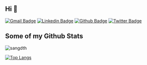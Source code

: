 ## Hi 👋
[![Gmail Badge](https://img.shields.io/badge/-sangdth@gmail.com-c14438?style=flat&logo=Gmail&logoColor=white&link=mailto:sangdth@gmail.com)](mailto:sangdth@gmail.com) 
[![Linkedin Badge](https://img.shields.io/badge/-sangdth-0072b1?style=flat&logo=Linkedin&logoColor=white&link=https://www.linkedin.com/in/sangdth/)](https://www.linkedin.com/in/sangdth/) [![Github Badge](https://img.shields.io/badge/-sangdth-grey?style=flat&logo=github&logoColor=white&link=https://github.com/sangdth/)](https://www.github.com/sangdth/) [![Twitter Badge](https://img.shields.io/badge/-sangdth-00acee?style=flat&logo=twitter&logoColor=white&link=https://twitter.com/sangdth/)](https://www.twitter.com/sangdth/) 
## Some of my Github Stats
<p align=left> <img src=https://komarev.com/ghpvc/?username=sangdth alt=sangdth /> </p>

[![Top Langs](https://github-readme-stats.vercel.app/api/top-langs/?username=sangdth&layout=compact)](https://github.com/sangdth/github-readme-stats)

